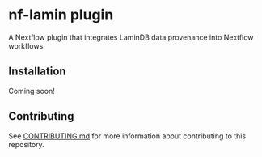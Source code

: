# nf-lamin plugin 

A Nextflow plugin that integrates LaminDB data provenance into Nextflow workflows.

## Installation

Coming soon!

## Contributing

See [CONTRIBUTING.md](CONTRIBUTING.md) for more information about contributing to this repository.
